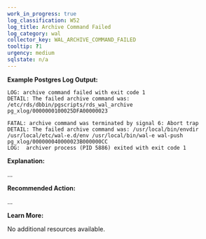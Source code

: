 ```yaml
---
work_in_progress: true
log_classification: W52
log_title: Archive Command Failed
log_category: wal
collector_key: WAL_ARCHIVE_COMMAND_FAILED
tooltip: ?1
urgency: medium
sqlstate: n/a
---
```


**Example Postgres Log Output:**

```
LOG: archive command failed with exit code 1
DETAIL: The failed archive command was: /etc/rds/dbbin/pgscripts/rds_wal_archive pg_xlog/0000000100025DFA00000023
```

```
FATAL: archive command was terminated by signal 6: Abort trap
DETAIL: The failed archive command was: /usr/local/bin/envdir /usr/local/etc/wal-e.d/env /usr/local/bin/wal-e wal-push pg_xlog/000000040000023B000000CC
LOG:  archiver process (PID 5886) exited with exit code 1
```

**Explanation:**

...

**Recommended Action:**

...

**Learn More:**

No additional resources available.
